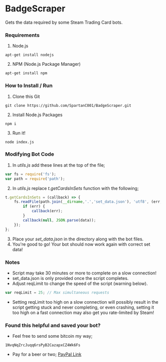 # BadgeScraper
Gets the data required by some Steam Trading Card bots.

### Requirements

1. Node.js
```
apt-get install nodejs
```
2. NPM (Node.js Package Manager)
```
apt-get install npm
```

### How to Install / Run
1. Clone this Git
```
git clone https://github.com/SpartanC001/BadgeScraper.git
```
2. Install Node.js Packages
```
npm i
```
3. Run it!
```
node index.js
```

### Modifying Bot Code
1. In *utils.js* add these lines at the top of the file;
```javascript
var fs = require('fs');
var path = require('path');
```
2. In *utils.js* replace *t.getCardsInSets* function with the following;
```javascript
t.getCardsInSets = (callback) => {
    fs.readFile(path.join(__dirname,'.','set_data.json'), 'utf8', (err,data) => {
        if (err) {
            callback(err);
        }
        callback(null, JSON.parse(data));
    });
};
```
3. Place your *set_data.json* in the directory along with the bot files.
4. You're good to go! Your bot should now work again with correct set data!

### Notes
  * Script may take 30 minutes or more to complete on a slow connection!
  * set_data.json is only provided once the script completes.
  * Adjust reqLimit to change the speed of the script (warning below).
```javascript
var reqLimit = 25; // Max simultaneous requests
```
  * Setting reqLimit too high on a slow connection will possibly result in the script getting stuck and never completing, or even crashing, setting it too high on a fast connection may also get you rate-limited by Steam!

### Found this helpful and saved your bot?
  * Feel free to send some bitcoin my way;
```
1NvqNqZrcJuqq6rsPyB2CazapxCZ4Wk6Fs
```
  * Pay for a beer or two;
[PayPal Link](https://www.paypal.me/ValkyrieStar)
